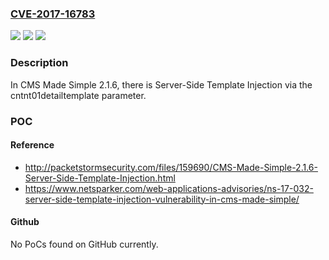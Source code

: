 ### [CVE-2017-16783](https://cve.mitre.org/cgi-bin/cvename.cgi?name=CVE-2017-16783)
![](https://img.shields.io/static/v1?label=Product&message=n%2Fa&color=blue)
![](https://img.shields.io/static/v1?label=Version&message=n%2Fa&color=blue)
![](https://img.shields.io/static/v1?label=Vulnerability&message=n%2Fa&color=brighgreen)

### Description

In CMS Made Simple 2.1.6, there is Server-Side Template Injection via the cntnt01detailtemplate parameter.

### POC

#### Reference
- http://packetstormsecurity.com/files/159690/CMS-Made-Simple-2.1.6-Server-Side-Template-Injection.html
- https://www.netsparker.com/web-applications-advisories/ns-17-032-server-side-template-injection-vulnerability-in-cms-made-simple/

#### Github
No PoCs found on GitHub currently.

